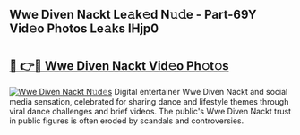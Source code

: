 ## Wwe Diven Nackt Le𝚊k𝚎d N𝚞𝚍e - Part-69Y Vid𝚎o Photos Le𝚊ks lHjp0

# <h2><a href="http://fb6r1i.evod.top/?m=Wwe+Diven+Nackt">🔗 👉🔴 Wwe Diven Nackt Vid𝚎o Ph𝚘t𝚘s</a></h2>

[![Wwe Diven Nackt N𝚞d𝚎s](https://i.imgur.com/8V9OHl7.gif)](http://fb6r1i.evod.top/?m=Wwe+Diven+Nackt)
Digital entertainer Wwe Diven Nackt and social media sensation, celebrated for sharing dance and lifestyle themes through viral dance challenges and brief videos. The public's Wwe Diven Nackt trust in public figures is often eroded by scandals and controversies. 
